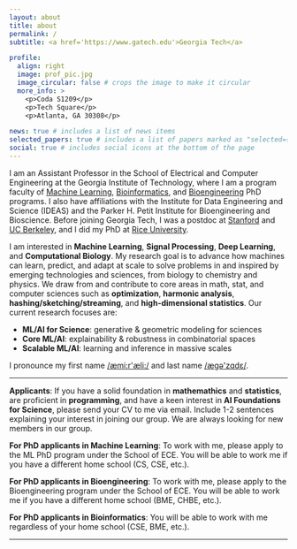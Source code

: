 ```yaml
---
layout: about
title: about
permalink: /
subtitle: <a href='https://www.gatech.edu'>Georgia Tech</a>

profile:
  align: right
  image: prof_pic.jpg
  image_circular: false # crops the image to make it circular
  more_info: >
    <p>Coda S1209</p>
    <p>Tech Square</p>
    <p>Atlanta, GA 30308</p>

news: true # includes a list of news items
selected_papers: true # includes a list of papers marked as "selected={true}"
social: true # includes social icons at the bottom of the page
---
```


I am an Assistant Professor in the School of Electrical and Computer Engineering at the Georgia Institute of Technology, where I am a program faculty of [Machine Learning](https://ml.gatech.edu/phd), [Bioinformatics](https://bioinformatics.gatech.edu), and [Bioengineering](https://bioengineering.gatech.edu) PhD programs. I also have affiliations with the Institute for Data Engineering and Science (IDEAS) and the Parker H. Petit Institute for Bioengineering and Bioscience. Before joining Georgia Tech, I was a postdoc at [Stanford](https://www.stanford.edu) and [UC Berkeley](https://www.berkeley.edu), and I did my PhD at [Rice University](https://www.rice.edu/).

I am interested in <b>Machine Learning</b>, <b>Signal Processing</b>, <b>Deep Learning</b>, and <b>Computational Biology</b>. My research goal is to advance how machines can learn, predict, and adapt at scale to solve problems in and inspired by emerging technologies and sciences, from biology to chemistry and physics. We draw from and contribute to core areas in math, stat, and computer sciences such as <b>optimization</b>, <b>harmonic analysis</b>, <b>hashing/sketching/streaming</b>, and <b>high-dimensional statistics</b>. Our current research focuses are:
<ul class="skill-list">
    <li><b>ML/AI for Science</b>: generative & geometric modeling for sciences</li>
    <li><b>Core ML/AI</b>: explainability & robustness in combinatorial spaces</li>
    <li><b>Scalable ML/AI</b>: learning and inference in massive scales</li>
    </ul>

I pronounce my first name <a href='https://www.youtube.com/watch?v=T6GOCS5fmeg&t=4s'>/æmi:r'æli:/</a> and last name <a href='https://www.youtube.com/watch?v=6efdOZye2Ig'>/ægə'zɑdɛ/</a>.

<hr>

<b>Applicants</b>: If you have a solid foundation in <b>mathemathics</b> and <b>statistics</b>, are proficient in <b>programming</b>, and have a keen interest in <b>AI Foundations for Science</b>, please send your CV to me via email. Include 1-2 sentences explaining your interest in joining our group. We are always looking for new members in our group.

<b>For PhD applicants in Machine Learning</b>: To work with me, please apply to the ML PhD program under the School of ECE. You will be able to work me if you have a different home school (CS, CSE, etc.).

<b>For PhD applicants in Bioengineering</b>: To work with me, please apply to the Bioengineering program under the School of ECE. You will be able to work me if you have a different home school (BME, CHBE, etc.).

<b>For PhD applicants in Bioinformatics</b>: You will be able to work with me regardless of your home school (CSE, BME, etc.).

<hr>
